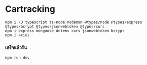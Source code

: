 # Cartracking
```
npm i -D typescript ts-node nodemon @types/node @types/express @types/bcrypt @types/jsonwebtoken @types/cors
npm i express mongoose dotenv cors jsonwebtoken bcrypt
npm i axios
```
### เสร็จแล้วรัน
```
npm run dev
```
